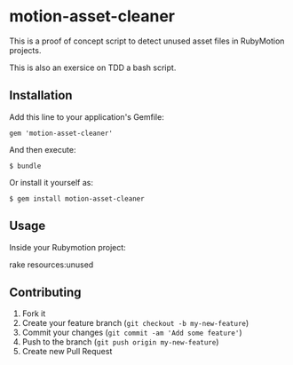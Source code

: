 # motion-asset-cleaner

This is a proof of concept script to detect unused asset files in RubyMotion projects.

This is also an exersice on TDD a bash script.

## Installation

Add this line to your application's Gemfile:

    gem 'motion-asset-cleaner'

And then execute:

    $ bundle

Or install it yourself as:

    $ gem install motion-asset-cleaner

## Usage

Inside your Rubymotion project:

rake resources:unused


## Contributing

1. Fork it
2. Create your feature branch (`git checkout -b my-new-feature`)
3. Commit your changes (`git commit -am 'Add some feature'`)
4. Push to the branch (`git push origin my-new-feature`)
5. Create new Pull Request
